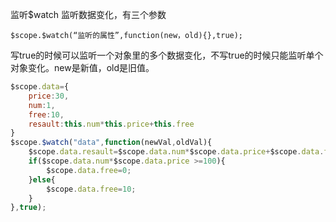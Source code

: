 监听$watch
监听数据变化，有三个参数

`$scope.$watch(“监听的属性”,function(new，old){},true);`

写true的时候可以监听一个对象里的多个数据变化，不写true的时候只能监听单个对象变化。new是新值，old是旧值。
```javascript
$scope.data={
    price:30,
    num:1,
    free:10,
    resault:this.num*this.price+this.free
}
$scope.$watch("data",function(newVal,oldVal){
    $scope.data.resault=$scope.data.num*$scope.data.price+$scope.data.free;
    if($scope.data.num*$scope.data.price >=100){
        $scope.data.free=0;
    }else{
        $scope.data.free=10;
    }
},true);
```

